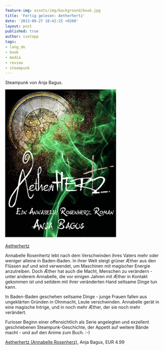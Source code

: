 ```yaml
---
feature-img: assets/img/background/book.jpg
title: 'Fertig gelesen: Aetherhertz'
date: '2013-09-27 18:42:25 +0200'
layout: post
published: true
author: isotopp
tags:
- lang_de
- book
- media
- review
- steampunk
---
```

Steampunk von Anja Bagus.

[![](/uploads/2013/09/aetherhertz.png)](http://www.amazon.de/Aetherhertz-Annabelle-Rosenherz-ebook/dp/B00CP6V0D8)

[Aetherhertz](http://www.amazon.de/Aetherhertz-Annabelle-Rosenherz-ebook/dp/B00CP6V0D8)

Annabelle Rosenhertz lebt nach dem Verschwinden ihres Vaters mehr oder weniger alleine in Baden-Baden. In ihrer Welt steigt grüner Æther aus den Flüssen auf und wird verwendet, um Maschinen mit magischer Energie anzutreiben. Doch Æther hat auch die Macht, Menschen zu verändern - unter anderem Annabelle, die vor einigen Jahren mit Æther in Kontakt gekommen ist und seitdem mit ihrer veränderten Hand seltsame Dinge tun kann.

In Baden-Baden geschehen seltsame Dinge - junge Frauen fallen aus ungeklärten Gründen in Ohnmacht, Leute verschwinden. Annabelle gerät in eine magische Intrige, und in noch mehr Æther, der sie noch mehr verändert.

Furioser Beginn einer offensichtlich als Serie angelegten und exzellent geschriebenen Steampunk-Geschichte, der Appetit auf weitere Bände macht - und auf den Anime zum Buch. :-)

[Aetherhertz (Annabelle Rosenherz)](http://www.amazon.de/Aetherhertz-Annabelle-Rosenherz-ebook/dp/B00CP6V0D8), Anja Bagus, EUR 4.99 